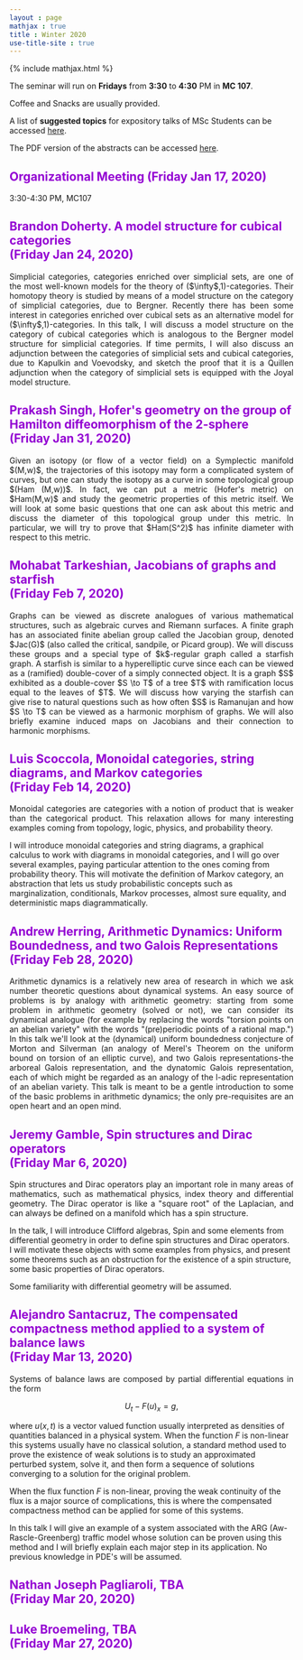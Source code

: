 ```yaml
---
layout : page
mathjax : true
title : Winter 2020
use-title-site : true
---
```

{% include mathjax.html %}

The seminar will run on **Fridays** from **3:30** to **4:30** PM in **MC 107**. 

Coffee and Snacks are usually provided. 

A list of **suggested topics** for expository talks of MSc Students can be accessed [here](https://uwomathgrad.github.io/docs/MScWinter2020.pdf).

The PDF version of the abstracts can be accessed [here](https://uwomathgrad.github.io/docs/main.pdf).

<h2 style="color:darkviolet"> Organizational Meeting (Friday Jan 17, 2020) </h2>

3:30-4:30 PM, MC107

<h2 style="color:darkviolet"> Brandon Doherty. A model structure for cubical categories <br/> (Friday Jan 24, 2020) </h2>
<p style='text-align: justify;'>
Simplicial categories, categories enriched over simplicial sets, are one of the most well-known models for the theory of ($\infty$,1)-categories. Their homotopy theory is studied by means of a model structure on the category of simplicial categories, due to Bergner. Recently there has been some interest in categories enriched over cubical sets as an alternative model for ($\infty$,1)-categories. In this talk, I will discuss a model structure on the category of cubical categories which is analogous to the Bergner model structure for simplicial categories. If time permits, I will also discuss an adjunction between the categories of simplicial sets and cubical categories, due to Kapulkin and Voevodsky, and sketch the proof that it is a Quillen adjunction when the category of simplicial sets is equipped with the Joyal model structure.
</p>


<h2 style="color:darkviolet"> Prakash Singh, Hofer's geometry on the group of Hamilton diffeomorphism of the 2-sphere <br/> (Friday Jan 31, 2020) </h2>
<p style='text-align: justify;'>
Given an isotopy (or flow of a vector field) on a Symplectic manifold $(M,w)$, the trajectories of this isotopy may form a complicated system of curves, but one can study the isotopy as a curve in some topological group $(Ham (M,w))$. In fact, we can put a metric (Hofer's metric) on $Ham(M,w)$ and study the geometric properties of this metric itself. We will look at some basic questions that one can ask about this metric and discuss the diameter of this topological group under this metric. In particular, we will try to prove that $Ham(S^2)$ has infinite diameter with respect to this metric.
</p>

<h2 style="color:darkviolet"> Mohabat Tarkeshian, Jacobians of graphs and starfish <br/> (Friday Feb 7, 2020) </h2>
<p style='text-align: justify;'>
Graphs can be viewed as discrete analogues of various mathematical structures, such as algebraic curves and Riemann surfaces. A finite graph has an associated finite abelian group called the Jacobian group, denoted $Jac(G)$ (also called the critical, sandpile, or Picard group). We will discuss these groups and a special type of $k$-regular graph called a starfish graph. A starfish is similar to a hyperelliptic curve since each can be viewed as a (ramified) double-cover of a simply connected object. It is a graph $S$ exhibited as a double-cover $S \to T$ of a tree $T$ with ramification locus equal to the leaves of $T$.  We will discuss how varying the starfish can give rise to natural questions such as how often $S$ is Ramanujan and how $S \to T$ can be viewed as a harmonic morphism of graphs. We will also briefly examine induced maps on Jacobians and their connection to harmonic morphisms.
</p>

<h2 style="color:darkviolet"> Luis Scoccola, Monoidal categories, string diagrams, and Markov categories <br/> (Friday Feb 14, 2020) </h2>
<p style='text-align: justify;'>
Monoidal categories are categories with a notion of product that is weaker than the categorical product. This relaxation allows for many interesting examples coming from topology, logic, physics, and probability theory.

I will introduce monoidal categories and string diagrams, a graphical calculus to work with diagrams in monoidal categories, and I will go over several examples, paying particular attention to the ones coming from probability theory. This will motivate the definition of Markov category, an abstraction that lets us study probabilistic concepts such as marginalization, conditionals, Markov processes, almost sure equality, and deterministic maps diagrammatically.  
</p>

<h2 style="color:darkviolet"> Andrew Herring, Arithmetic Dynamics: Uniform Boundedness, and two Galois Representations <br/> (Friday Feb 28, 2020) </h2>
<p style='text-align: justify;'>
Arithmetic dynamics is a relatively new area of research in which we ask number theoretic questions about dynamical systems.  An easy source of problems is by analogy with arithmetic geometry: starting from some problem in arithmetic geometry (solved or not), we can consider its dynamical analogue (for example by replacing the words "torsion points on an abelian variety" with the words "(pre)periodic points of a rational map.")  In this talk we'll look at the (dynamical) uniform boundedness conjecture of Morton and Silverman (an analogy of Merel's Theorem on the uniform bound on torsion of an elliptic curve), and two Galois representations-the arboreal Galois representation,  and the dynatomic Galois representation, each of which might be regarded as an analogy of the l-adic representation of an abelian variety.  This talk is meant to be a gentle introduction to some of the basic problems in arithmetic dynamics; the only pre-requisites are an open heart and an open mind.
</p>

<h2 style="color:darkviolet"> Jeremy Gamble, Spin structures and Dirac operators <br/> (Friday Mar 6, 2020) </h2>
<p style='text-align: justify;'>
Spin structures and Dirac operators play an important role in many areas of mathematics, such as mathematical physics, index theory and differential geometry. The Dirac operator is like a "square root" of the Laplacian, and can always be defined on a manifold which has a spin structure.

In the talk, I will introduce Clifford algebras, Spin and some elements from differential geometry in order to define spin structures and Dirac operators. I will motivate these objects with some examples from physics, and present some theorems such as an obstruction for the existence of a spin structure, some basic properties of Dirac operators.

Some familiarity with differential geometry will be assumed.
</p>

<h2 style="color:darkviolet"> Alejandro Santacruz, The compensated compactness method applied to a system of balance laws <br/> (Friday Mar 13, 2020) </h2>
<p style='text-align: justify;'>
Systems of balance laws are composed by partial differential equations in the form

$$
U_t - F(u)_x = g,
$$

where $u(x,t)$ is a vector valued function usually interpreted as densities of quantities balanced in a physical system. When the function $F$ is non-linear this systems usually have no classical solution, a standard method used to prove the existence of weak solutions is to study an approximated perturbed system, solve it, and then form a sequence of solutions converging to a solution for the original problem.

When the flux function $F$ is non-linear, proving the weak continuity of the flux is a major source of complications, this is where the compensated compactness method can be applied for some of this systems.

In this talk I will give an example of a system associated with the ARG (Aw-Rascle-Greenberg) traffic model whose solution can be proven using this method and I will briefly explain each major step in its application. No previous knowledge in PDE's will be assumed.  
</p>

<h2 style="color:darkviolet"> Nathan Joseph Pagliaroli, TBA <br/> (Friday Mar 20, 2020) </h2>
<p style='text-align: justify;'>
</p>

<h2 style="color:darkviolet"> Luke Broemeling, TBA <br/> (Friday Mar 27, 2020) </h2>
<p style='text-align: justify;'>
</p>
